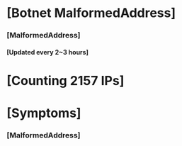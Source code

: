 # [Botnet MalformedAddress]
### [MalformedAddress]
#### [Updated every 2~3 hours]

# [Counting 2157 IPs]

# [Symptoms] 
###   [MalformedAddress]

